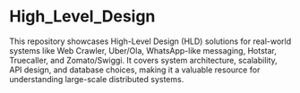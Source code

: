 # High_Level_Design
This repository showcases High-Level Design (HLD) solutions for real-world systems like Web Crawler, Uber/Ola, WhatsApp-like messaging, Hotstar, Truecaller, and Zomato/Swiggi. It covers system architecture, scalability, API design, and database choices, making it a valuable resource for understanding large-scale distributed systems.
